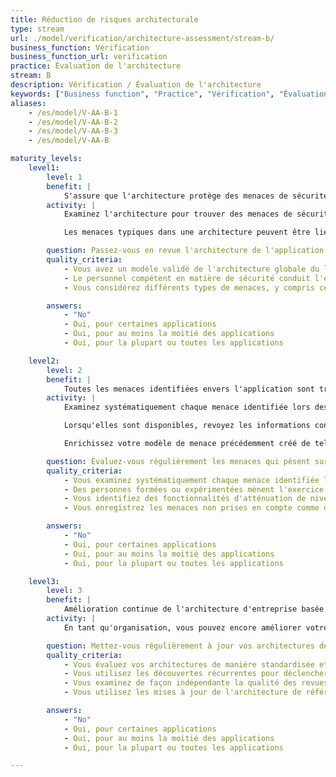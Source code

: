 ```yaml
---
title: Réduction de risques architecturale
type: stream
url: ./model/verification/architecture-assessment/stream-b/
business_function: Vérification
business_function_url: verification
practice: Évaluation de l'architecture
stream: B
description: Vérification / Évaluation de l'architecture
keywords: ["Business function", "Practice", "Vérification", "Évaluation de l'architecture"]
aliases:
    - /es/model/V-AA-B-1
    - /es/model/V-AA-B-2
    - /es/model/V-AA-B-3
    - /es/model/V-AA-B

maturity_levels:
    level1:
        level: 1
        benefit: |
            S'assure que l'architecture protège des menaces de sécurité typiques.
        activity: |
            Examinez l'architecture pour trouver des menaces de sécurité typiques. Le personnel technique compétent en matière de sécurité conduit cette analyse avec les commentaires des architectes, des développeurs, des gestionnaires et des représentants du client en fonction du besoin pour s'assurer que l'architecture prend en compte toutes les menaces courantes que les équipes de développement qui n'ont pas d'expertise spécialisée en sécurité peuvent avoir négligées.

            Les menaces typiques dans une architecture peuvent être liées à des hypothèses incorrectes ou à une dépendance trop forte envers des mécanismes de sécurité tels que l'authentification, la gestion des autorisations, des utilisateurs et des droits, la communication sécurisée, la protection des données, la gestion des clés ou la gestion des journaux. A l'opposé, les menaces peuvent être liées à des limitations ou des problèmes connus dans des composants ou des environnements technologiques qui font partie de la solution et pour lesquels une atténuation insuffisante a été mise en place.

        question: Passez-vous en revue l'architecture de l'application afin d'atténuer les menaces typiques de manière ponctuelle ?
        quality_criteria:
            - Vous avez un modèle validé de l'architecture globale du logiciel
            - Le personnel compétent en matière de sécurité conduit l'examen
            - Vous considérez différents types de menaces, y compris celles venant de l'intérieur et celles liées aux données

        answers:
            - "No"
            - Oui, pour certaines applications
            - Oui, pour au moins la moitié des applications
            - Oui, pour la plupart ou toutes les applications

    level2:
        level: 2
        benefit: |
            Toutes les menaces identifiées envers l'application sont traitées de manière adéquate.
        activity: |
            Examinez systématiquement chaque menace identifiée lors des activités d'évaluation des menaces et vérifiez la manière dont l'architecture les atténue. Utilisez un processus standardisé pour analyser les architectures systèmes et le flux de données à l'intérieur de celles-ci. Ceci est généralement lié au modèle de menace utilisé (par ex. STRIDE) afin d’identifier les objectifs de sécurité pertinents qui répondent à chaque type de menace. Pour chaque menace, identifiez les fonctionnalités de niveau conception de l'architecture qui la contrecarrent et évaluez son efficacité.

            Lorsqu'elles sont disponibles, revoyez les informations concernant les décisions architecturales afin de comprendre les contraintes d'architecture et les compromis réalisés lors de la conception. Tenez compte de leurs impacts ainsi que de toutes les hypothèses liées à la sécurité sur lesquelles le fonctionnement sûr du système repose et réévaluez-les.

            Enrichissez votre modèle de menace précédemment créé de telle sorte que chaque menace et l'impact estimé associé soient liés au contrôle correspondant. Produisez un document de cartographie ou un tableau de bord dans un outil spécialisé afin de rendre l'information disponible et visible aux parties prenantes concernées.

        question: Évaluez-vous régulièrement les menaces qui pèsent sur votre architecture ?
        quality_criteria:
            - Vous examinez systématiquement chaque menace identifiée lors de l'évaluation des menaces
            - Des personnes formées ou expérimentées mènent l'exercice de revue
            - Vous identifiez des fonctionnalités d'atténuation de niveau conception pour chaque menace identifiée
            - Vous enregistrez les menaces non prises en compte comme des défauts

        answers:
            - "No"
            - Oui, pour certaines applications
            - Oui, pour au moins la moitié des applications
            - Oui, pour la plupart ou toutes les applications

    level3:
        level: 3
        benefit: |
            Amélioration continue de l'architecture d'entreprise basée sur les revues d'architecture
        activity: |
            En tant qu'organisation, vous pouvez encore améliorer votre posture de sécurité logicielle en comprenant les menaces qui ne sont pas traitées dans les architectures logicielles et en adaptant vos tactiques pour éviter cela. Formalisez un processus pour utiliser les identifications de problèmes d'architecture récurrents comme déclencheur afin d'identifier les causes des lacunes dans l'évaluation de la sécurité et y faire face. Renvoyez les résultats vers la phase de conception en créant ou en mettant à jour les architectures de référence pertinentes, les solutions de sécurité existantes ou les principes et modèles de conception de l'organisation.

        question: Mettez-vous régulièrement à jour vos architectures de référence en fonction des résultats de l'évaluation de l'architecture ?
        quality_criteria:
            - Vous évaluez vos architectures de manière standardisée et documentée
            - Vous utilisez les découvertes récurrentes pour déclencher une révision des architectures de référence
            - Vous examinez de façon indépendante la qualité des revues d'architecture de manière ponctuelle
            - Vous utilisez les mises à jour de l'architecture de référence pour déclencher des examens des solutions partagées pertinentes, en fonction des risques.

        answers:
            - "No"
            - Oui, pour certaines applications
            - Oui, pour au moins la moitié des applications
            - Oui, pour la plupart ou toutes les applications

---
```

